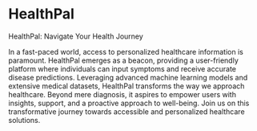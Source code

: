 # HealthPal
HealthPal: Navigate Your Health Journey

In a fast-paced world, access to personalized healthcare information is paramount. HealthPal emerges as a beacon, providing a user-friendly platform where individuals can input symptoms and receive accurate disease predictions. Leveraging advanced machine learning models and extensive medical datasets, HealthPal transforms the way we approach healthcare. Beyond mere diagnosis, it aspires to empower users with insights, support, and a proactive approach to well-being. Join us on this transformative journey towards accessible and personalized healthcare solutions.
